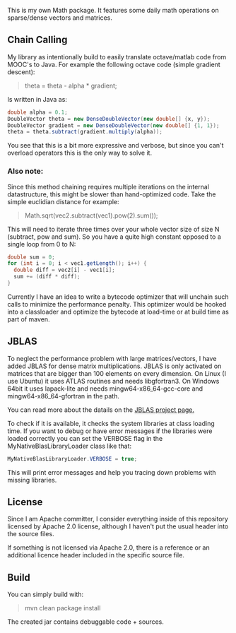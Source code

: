 This is my own Math package. It features some daily math operations on sparse/dense vectors and matrices.

Chain Calling
-------

My library as intentionally build to easily translate octave/matlab code from MOOC's to Java.
For example the following octave code (simple gradient descent):

> theta = theta - alpha * gradient;

Is written in Java as: 

```java
double alpha = 0.1;
DoubleVector theta = new DenseDoubleVector(new double[] {x, y});
DoubleVector gradient = new DenseDoubleVector(new double[] {1, 1});
theta = theta.subtract(gradient.multiply(alpha));
```
You see that this is a bit more expressive and verbose, but since you can't overload operators this is the only way to solve it.

### Also note:

Since this method chaining requires multiple iterations on the internal datastructure, this might be slower than hand-optimized code.
Take the simple euclidian distance for example:

> Math.sqrt(vec2.subtract(vec1).pow(2).sum());

This will need to iterate three times over your whole vector size of size N (subtract, pow and sum). So you have a quite high constant opposed to a single loop from 0 to N:

```java
double sum = 0;
for (int i = 0; i < vec1.getLength(); i++) {
  double diff = vec2[i] - vec1[i];
  sum += (diff * diff);
}
```

Currently I have an idea to write a bytecode optimizer that will unchain such calls to minimize the performance penalty.
This optimizer would be hooked into a classloader and optimize the bytecode at load-time or at build time as part of maven.

JBLAS
-------

To neglect the performance problem with large matrices/vectors, I have added JBLAS for dense matrix multiplications. 
JBLAS is only activated on matrices that are bigger than 100 elements on every dimension. 
On Linux (I use Ubuntu) it uses ATLAS routines and needs libgfortran3. 
On Windows 64bit it uses lapack-lite and needs mingw64-x86_64-gcc-core and mingw64-x86_64-gfortran in the path.

You can read more about the datails on the [JBLAS project page.](http://jblas.org/ "JBLAS project page.")

To check if it is available, it checks the system libraries at class loading time. 
If you want to debug or have error messages if the libraries were loaded correctly you can set the VERBOSE flag in the MyNativeBlasLibraryLoader class like that:

```java
MyNativeBlasLibraryLoader.VERBOSE = true;
```

This will print error messages and help you tracing down problems with missing libraries.


License
-------

Since I am Apache committer, I consider everything inside of this repository 
licensed by Apache 2.0 license, although I haven't put the usual header into the source files.

If something is not licensed via Apache 2.0, there is a reference or an additional licence header included in the specific source file.


Build
-----

You can simply build with:
 
> mvn clean package install

The created jar contains debuggable code + sources.
